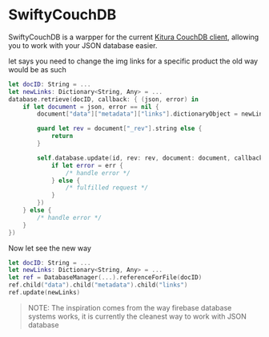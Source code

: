 # SwiftyCouchDB

SwiftyCouchDB is a warpper for the current [Kitura CouchDB client](https://github.com/IBM-Swift/Kitura-CouchDB), allowing you to work with your JSON database easier.

let says you need to change the img links for a specific product the old way would be as such
```swift
let docID: String = ...
let newLinks: Dictionary<String, Any> = ...
database.retrieve(docID, callback: { (json, error) in
    if let document = json, error == nil {
        document["data"]["metadata"]["links"].dictionaryObject = newLinks

        guard let rev = document["_rev"].string else {
            return
        }

        self.database.update(id, rev: rev, document: document, callback: {(_, _, err) in
            if let error = err {
                /* handle error */
            } else {
                /* fulfilled request */
            }
        })
    } else {
        /* handle error */
    }
})
```

Now let see the new way

```swift
let docID: String = ...
let newLinks: Dictionary<String, Any> = ...
let ref = DatabaseManager(...).referenceForFile(docID)
ref.child("data").child("metadata").child("links")
ref.update(newLinks)
```

> NOTE: The inspiration comes from the way firebase database systems works, it is currently the cleanest way to work with JSON database
